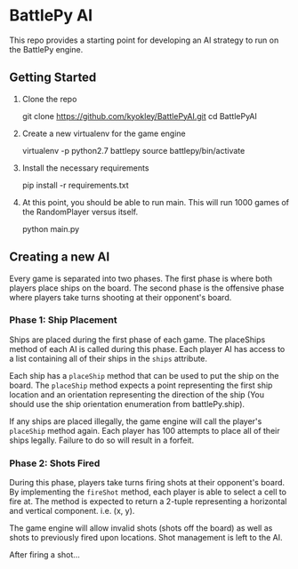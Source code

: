# BattlePy AI

This repo provides a starting point for developing an AI strategy to run on the BattlePy engine.

## Getting Started
1. Clone the repo

    git clone https://github.com/kyokley/BattlePyAI.git
    cd BattlePyAI

2. Create a new virtualenv for the game engine

    virtualenv -p python2.7 battlepy
    source battlepy/bin/activate

3. Install the necessary requirements

    pip install -r requirements.txt

4. At this point, you should be able to run main. This will run 1000 games of the RandomPlayer versus itself.

    python main.py

## Creating a new AI
Every game is separated into two phases. The first phase is where both players place ships on the board. The second phase is the offensive phase where players take turns shooting at their opponent's board.

### Phase 1: Ship Placement
Ships are placed during the first phase of each game. The placeShips method of each AI is called during this phase. Each player AI has access to a list containing all of their ships in the `ships` attribute.

Each ship has a `placeShip` method that can be used to put the ship on the board. The `placeShip` method expects a point representing the first ship location and an orientation representing the direction of the ship (You should use the ship orientation enumeration from battlePy.ship).

If any ships are placed illegally, the game engine will call the player's `placeShip` method again. Each player has 100 attempts to place all of their ships legally. Failure to do so will result in a forfeit.

### Phase 2: Shots Fired
During this phase, players take turns firing shots at their opponent's board. By implementing the `fireShot` method, each player is able to select a cell to fire at. The method is expected to return a 2-tuple representing a horizontal and vertical component. i.e. (x, y).

The game engine will allow invalid shots (shots off the board) as well as shots to previously fired upon locations. Shot management is left to the AI.

After firing a shot...
